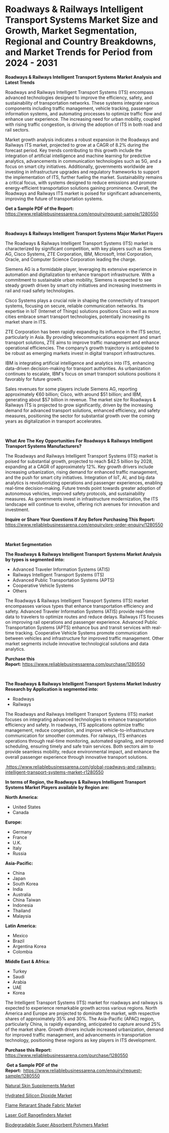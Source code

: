 <p><h1>Roadways & Railways Intelligent Transport Systems Market Size and Growth, Market Segmentation, Regional and Country Breakdowns, and Market Trends for Period from 2024 -  2031</h1></p><p><strong>Roadways & Railways Intelligent Transport Systems Market Analysis and Latest Trends</strong></p>
<p><p>Roadways and Railways Intelligent Transport Systems (ITS) encompass advanced technologies designed to improve the efficiency, safety, and sustainability of transportation networks. These systems integrate various components including traffic management, vehicle tracking, passenger information systems, and automating processes to optimize traffic flow and enhance user experience. The increasing need for urban mobility, coupled with rising traffic congestion, is driving the adoption of ITS in both road and rail sectors.</p><p>Market growth analysis indicates a robust expansion in the Roadways and Railways ITS market, projected to grow at a CAGR of 8.2% during the forecast period. Key trends contributing to this growth include the integration of artificial intelligence and machine learning for predictive analytics, advancements in communication technologies such as 5G, and a focus on smart city initiatives. Additionally, governments worldwide are investing in infrastructure upgrades and regulatory frameworks to support the implementation of ITS, further fueling the market. Sustainability remains a critical focus, with systems designed to reduce emissions and promote energy-efficient transportation solutions gaining prominence. Overall, the Roadways and Railways ITS market is poised for significant advancements, improving the future of transportation systems.</p></p>
<p><strong>Get a Sample PDF of the Report:&nbsp;</strong> <a href="https://www.reliablebusinessarena.com/enquiry/request-sample/1280550?utm_campaign=1172&utm_medium=2&utm_source=Github&utm_content=ia&utm_term=30092024&utm_id=roadways-railways-intelligent-transport-systems">https://www.reliablebusinessarena.com/enquiry/request-sample/1280550</a></p>
<p>&nbsp;</p>
<p><strong>Roadways & Railways Intelligent Transport Systems Major Market Players</strong></p>
<p><p>The Roadways & Railways Intelligent Transport Systems (ITS) market is characterized by significant competition, with key players such as Siemens AG, Cisco Systems, ZTE Corporation, IBM, Microsoft, Intel Corporation, Oracle, and Computer Science Corporation leading the charge. </p><p>Siemens AG is a formidable player, leveraging its extensive experience in automation and digitalization to enhance transport infrastructure. With a commitment to sustainable urban mobility, Siemens is expected to see steady growth driven by smart city initiatives and increasing investments in rail and road safety technologies. </p><p>Cisco Systems plays a crucial role in shaping the connectivity of transport systems, focusing on secure, reliable communication networks. Its expertise in IoT (Internet of Things) solutions positions Cisco well as more cities embrace smart transport technologies, potentially increasing its market share in ITS.</p><p>ZTE Corporation has been rapidly expanding its influence in the ITS sector, particularly in Asia. By providing telecommunications equipment and smart transport solutions, ZTE aims to improve traffic management and enhance operational efficiencies. The company’s growth trajectory is anticipated to be robust as emerging markets invest in digital transport infrastructures. </p><p>IBM is integrating artificial intelligence and analytics into ITS, enhancing data-driven decision-making for transport authorities. As urbanization continues to escalate, IBM's focus on smart transport solutions positions it favorably for future growth. </p><p>Sales revenues for some players include Siemens AG, reporting approximately €60 billion; Cisco, with around $51 billion; and IBM, generating about $57 billion in revenue. The market size for Roadways & Railways ITS is projected to grow significantly, driven by the increasing demand for advanced transport solutions, enhanced efficiency, and safety measures, positioning the sector for substantial growth over the coming years as digitalization in transport accelerates.</p></p>
<p>&nbsp;</p>
<p><strong>What Are The Key Opportunities For Roadways & Railways Intelligent Transport Systems Manufacturers?</strong></p>
<p><p>The Roadways and Railways Intelligent Transport Systems (ITS) market is poised for substantial growth, projected to reach $42.5 billion by 2028, expanding at a CAGR of approximately 12%. Key growth drivers include increasing urbanization, rising demand for enhanced traffic management, and the push for smart city initiatives. Integration of IoT, AI, and big data analytics is revolutionizing operations and passenger experiences, enabling real-time decision-making. Future trends point towards greater adoption of autonomous vehicles, improved safety protocols, and sustainability measures. As governments invest in infrastructure modernization, the ITS landscape will continue to evolve, offering rich avenues for innovation and investment.</p></p>
<p><strong>Inquire or Share Your Questions If Any Before Purchasing This Report:</strong> <a href="https://www.reliablebusinessarena.com/enquiry/pre-order-enquiry/1280550?utm_campaign=1172&utm_medium=2&utm_source=Github&utm_content=ia&utm_term=30092024&utm_id=roadways-railways-intelligent-transport-systems">https://www.reliablebusinessarena.com/enquiry/pre-order-enquiry/1280550</a></p>
<p>&nbsp;</p>
<p><strong>Market Segmentation</strong></p>
<p><strong>The Roadways & Railways Intelligent Transport Systems Market Analysis by types is segmented into:</strong></p>
<p><ul><li>Advanced Traveler Information Systems (ATIS)</li><li>Railways Intelligent Transport Systems (ITS)</li><li>Advanced Public Transportation Systems (APTS)</li><li>Cooperative Vehicle Systems</li><li>Others</li></ul></p>
<p><p>The Roadways & Railways Intelligent Transport Systems (ITS) market encompasses various types that enhance transportation efficiency and safety. Advanced Traveler Information Systems (ATIS) provide real-time data to travelers to optimize routes and reduce delays. Railways ITS focuses on improving rail operations and passenger experience. Advanced Public Transportation Systems (APTS) enhance bus and transit services with real-time tracking. Cooperative Vehicle Systems promote communication between vehicles and infrastructure for improved traffic management. Other market segments include innovative technological solutions and data analytics.</p></p>
<p><strong>Purchase this Report:&nbsp;</strong><a href="https://www.reliablebusinessarena.com/purchase/1280550?utm_campaign=1172&utm_medium=2&utm_source=Github&utm_content=ia&utm_term=30092024&utm_id=roadways-railways-intelligent-transport-systems">https://www.reliablebusinessarena.com/purchase/1280550</a></p>
<p>&nbsp;</p>
<p><strong>The Roadways & Railways Intelligent Transport Systems Market Industry Research by Application is segmented into:</strong></p>
<p><ul><li>Roadways</li><li>Railways</li></ul></p>
<p><p>The Roadways and Railways Intelligent Transport Systems (ITS) market focuses on integrating advanced technologies to enhance transportation efficiency and safety. In roadways, ITS applications optimize traffic management, reduce congestion, and improve vehicle-to-infrastructure communication for smoother commutes. For railways, ITS enhances operations through real-time monitoring, automated signaling, and improved scheduling, ensuring timely and safe train services. Both sectors aim to provide seamless mobility, reduce environmental impact, and enhance the overall passenger experience through innovative transport solutions.</p></p>
<p><a href="https://www.reliablebusinessarena.com/global-roadways-and-railways-intelligent-transport-systems-market-r1280550?utm_campaign=1172&utm_medium=2&utm_source=Github&utm_content=ia&utm_term=30092024&utm_id=roadways-railways-intelligent-transport-systems">&nbsp;https://www.reliablebusinessarena.com/global-roadways-and-railways-intelligent-transport-systems-market-r1280550</a></p>
<p><strong>In terms of Region, the Roadways & Railways Intelligent Transport Systems Market Players available by Region are:</strong></p>
<p>
    <p> <strong> North America: </strong>
        <ul>
            <li>United States</li>
            <li>Canada</li>
        </ul>
        </p> 
    <p> <strong> Europe: </strong>
        <ul>
            <li>Germany</li>
            <li>France</li>
            <li>U.K.</li>
            <li>Italy</li>
            <li>Russia</li>
        </ul>
        </p> 
    <p> <strong> Asia-Pacific: </strong>
        <ul>
            <li>China</li>
            <li>Japan</li>
            <li>South Korea</li>
            <li>India</li>
            <li>Australia</li>
            <li>China Taiwan</li>
            <li>Indonesia</li>
            <li>Thailand</li>
            <li>Malaysia</li>
        </ul>
        </p> 
    <p> <strong> Latin America: </strong>
        <ul>
            <li>Mexico</li>
            <li>Brazil</li>
            <li>Argentina Korea</li>
            <li>Colombia</li>
        </ul>
        </p> 
    <p> <strong> Middle East & Africa: </strong>
        <ul>
            <li>Turkey</li>
            <li>Saudi</li>
            <li>Arabia</li>
            <li>UAE</li>
            <li>Korea</li>
        </ul>
    </p>
    </p>
<p><p>The Intelligent Transport Systems (ITS) market for roadways and railways is expected to experience remarkable growth across various regions. North America and Europe are projected to dominate the market, with respective shares of approximately 35% and 30%. The Asia-Pacific (APAC) region, particularly China, is rapidly expanding, anticipated to capture around 25% of the market share. Growth drivers include increased urbanization, demand for improved traffic management, and advancements in transportation technology, positioning these regions as key players in ITS development.</p></p>
<p><strong>Purchase this Report: </strong><a href="https://www.reliablebusinessarena.com/purchase/1280550?utm_campaign=1172&utm_medium=2&utm_source=Github&utm_content=ia&utm_term=30092024&utm_id=roadways-railways-intelligent-transport-systems">https://www.reliablebusinessarena.com/purchase/1280550</a></p>
<p>&nbsp;<strong>Get a Sample PDF of the Report:&nbsp;&nbsp;</strong><a href="https://www.reliablebusinessarena.com/enquiry/request-sample/1280550?utm_campaign=1172&utm_medium=2&utm_source=Github&utm_content=ia&utm_term=30092024&utm_id=roadways-railways-intelligent-transport-systems">https://www.reliablebusinessarena.com/enquiry/request-sample/1280550</a></p>
<p><strong></strong></p>
<p><p><a href="https://www.linkedin.com/pulse/navigating-global-natural-skin-supplements-market-landscape-jjcoc?utm_campaign=1172&utm_medium=2&utm_source=Github&utm_content=ia&utm_term=30092024&utm_id=roadways-railways-intelligent-transport-systems">Natural Skin Supplements Market</a></p><p><a href="https://issuu.com/reportprime-2/docs/hydrated-silicon-dioxide-market-siz_2d67066f440bb5?utm_campaign=1172&utm_medium=2&utm_source=Github&utm_content=ia&utm_term=30092024&utm_id=roadways-railways-intelligent-transport-systems">Hydrated Silicon Dioxide Market</a></p><p><a href="https://issuu.com/reportprime-2/docs/flame-retarant-shade-fabric-market-_74d14a1c40fa22?utm_campaign=1172&utm_medium=2&utm_source=Github&utm_content=ia&utm_term=30092024&utm_id=roadways-railways-intelligent-transport-systems">Flame Retarant Shade Fabric Market</a></p><p><a href="https://www.linkedin.com/pulse/emerging-opportunities-challenges-global-laser-golf-rangefinders-kio5e?utm_campaign=1172&utm_medium=2&utm_source=Github&utm_content=ia&utm_term=30092024&utm_id=roadways-railways-intelligent-transport-systems">Laser Golf Rangefinders Market</a></p><p><a href="https://github.com/julyju69/Market-Research-Report-List-5/blob/main/biodegradable-super-absorbent-polymers-market.md?utm_campaign=1172&utm_medium=2&utm_source=Github&utm_content=ia&utm_term=30092024&utm_id=roadways-railways-intelligent-transport-systems">Biodegradable Super Absorbent Polymers Market</a></p></p>